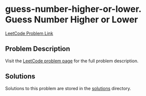 # guess-number-higher-or-lower. Guess Number Higher or Lower

[LeetCode Problem Link](https://leetcode.com/problems/guess_number_higher_or_lower/)

## Problem Description

Visit the [LeetCode problem page](https://leetcode.com/problems/guess_number_higher_or_lower/) for the full problem description.

## Solutions

Solutions to this problem are stored in the [solutions](./solutions) directory.
